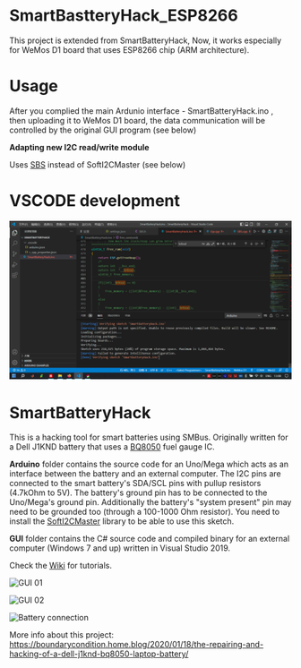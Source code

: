 # SmartBastteryHack_ESP8266
This project is extended from SmartBatteryHack, Now, it works especially for WeMos D1 board that uses ESP8266 chip (ARM architecture).

# Usage
After you complied the main Ardunio interface - SmartBatteryHack.ino , then uploading it to WeMos D1 board, the data communication will be controlled by the original GUI program (see below) 

**Adapting new I2C read/write module**

Uses [SBS](https://github.com/simonchen/SBS) instead of SoftI2CMaster (see below)

# VSCODE development
![VSCODE development](https://github.com/simonchen/SmartBatteryHack_ESP8266/blob/master/SmartBatteryHack_ESP8266.png)

# SmartBatteryHack
This is a hacking tool for smart batteries using SMBus. Originally written for a Dell J1KND battery that uses a [BQ8050](Datasheets/BQ8050_datasheet.pdf) fuel gauge IC.

**Arduino** folder contains the source code for an Uno/Mega which acts as an interface between the battery and an external computer. The I2C pins are connected to the smart battery's SDA/SCL pins with pullup resistors (4.7kOhm to 5V). The battery's ground pin has to be connected to the Uno/Mega's ground pin. Additionally the battery's "system present" pin may need to be grounded too (through a 100-1000 Ohm resistor). You need to install the [SoftI2CMaster](https://github.com/felias-fogg/SoftI2CMaster) library to be able to use this sketch.

**GUI** folder contains the C# source code and compiled binary for an external computer (Windows 7 and up) written in Visual Studio 2019.

Check the [Wiki](https://github.com/laszlodaniel/SmartBatteryHack/wiki) for tutorials.

![GUI 01](https://boundaryconditionhome.files.wordpress.com/2020/01/sbhack_gui_01.png)

![GUI 02](https://boundaryconditionhome.files.wordpress.com/2020/01/sbhack_gui_02.png)

![Battery connection](https://boundaryconditionhome.files.wordpress.com/2020/02/img_20200202_092224_02.jpg)

More info about this project:  
https://boundarycondition.home.blog/2020/01/18/the-repairing-and-hacking-of-a-dell-j1knd-bq8050-laptop-battery/
